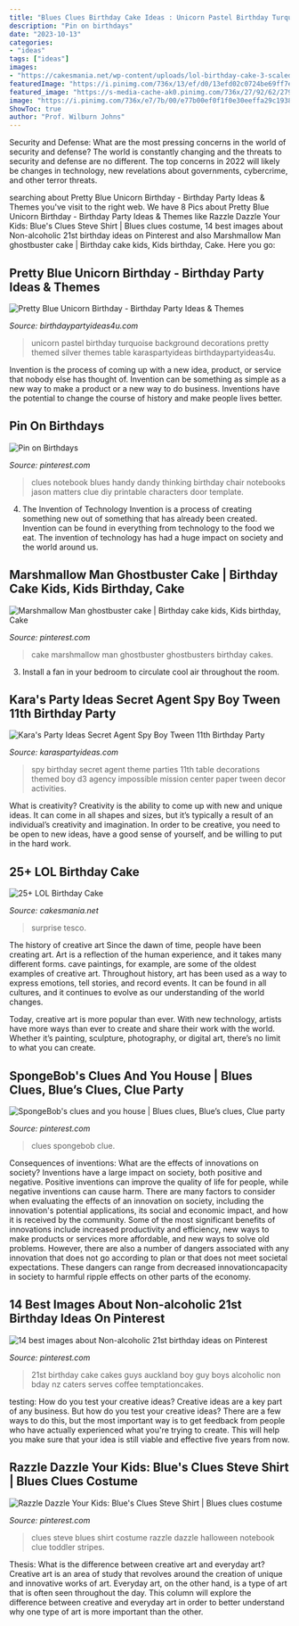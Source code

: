 ```yaml
---
title: "Blues Clues Birthday Cake Ideas : Unicorn Pastel Birthday Turquoise Background Decorations Pretty Themed Silver Themes Table Karaspartyideas Birthdaypartyideas4u"
description: "Pin on birthdays"
date: "2023-10-13"
categories:
- "ideas"
tags: ["ideas"]
images:
- "https://cakesmania.net/wp-content/uploads/lol-birthday-cake-3-scaled.jpg"
featuredImage: "https://i.pinimg.com/736x/13/ef/d0/13efd02c0724be69ff7ec6e65acfce12--blues-clues-green-stripes.jpg"
featured_image: "https://s-media-cache-ak0.pinimg.com/736x/27/92/62/27926241713ada24cf14e2a185ddadc2.jpg"
image: "https://i.pinimg.com/736x/e7/7b/00/e77b00ef0f1f0e30eeffa29c19380a1e--blue-birthday-birthday-ideas.jpg"
ShowToc: true
author: "Prof. Wilburn Johns"
---
```



Security and Defense: What are the most pressing concerns in the world of security and defense?
The world is constantly changing and the threats to security and defense are no different. The top concerns in 2022 will likely be changes in technology, new revelations about governments, cybercrime, and other terror threats.

	

		
searching about Pretty Blue Unicorn Birthday - Birthday Party Ideas &amp; Themes you've visit to the right web. We have 8 Pics about Pretty Blue Unicorn Birthday - Birthday Party Ideas &amp; Themes like Razzle Dazzle Your Kids: Blue&#039;s Clues Steve Shirt | Blues clues costume, 14 best images about Non-alcoholic 21st birthday ideas on Pinterest and also Marshmallow Man ghostbuster cake | Birthday cake kids, Kids birthday, Cake. Here you go:
		
    
## Pretty Blue Unicorn Birthday - Birthday Party Ideas &amp; Themes

<img loading=lazy src="http://birthdaypartyideas4u.com/wp-content/uploads/2019/01/beautiful-blue-unicorn-background.jpg" onerror="this.onerror=null;this.src='https://tse2.mm.bing.net/th?id=OIP.LXnnbzpT0J_DcrZW4ke09gHaE8&amp;pid=15.1';" alt="Pretty Blue Unicorn Birthday - Birthday Party Ideas &amp; Themes">

_Source: birthdaypartyideas4u.com_

>unicorn pastel birthday turquoise background decorations pretty themed silver themes table karaspartyideas birthdaypartyideas4u. 

	

Invention is the process of coming up with a new idea, product, or service that nobody else has thought of. Invention can be something as simple as a new way to make a product or a new way to do business. Inventions have the potential to change the course of history and make people lives better.

    
## Pin On Birthdays

<img loading=lazy src="https://i.pinimg.com/736x/e7/7b/00/e77b00ef0f1f0e30eeffa29c19380a1e--blue-birthday-birthday-ideas.jpg" onerror="this.onerror=null;this.src='https://tse4.mm.bing.net/th?id=OIP.vjZQ5CuKcSPiidqB0i9sNwHaHn&amp;pid=15.1';" alt="Pin on Birthdays">

_Source: pinterest.com_

>clues notebook blues handy dandy thinking birthday chair notebooks jason matters clue diy printable characters door template. 

	

4. The Invention of Technology
Invention is a process of creating something new out of something that has already been created. Invention can be found in everything from technology to the food we eat. The invention of technology has had a huge impact on society and the world around us.

    
## Marshmallow Man Ghostbuster Cake | Birthday Cake Kids, Kids Birthday, Cake

<img loading=lazy src="https://i.pinimg.com/736x/61/4d/d0/614dd0f40605e1dcd3a40b61a1a2e718--ghostbusters-cake-tobias.jpg" onerror="this.onerror=null;this.src='https://tse1.mm.bing.net/th?id=OIP.T4Bf9U-KRvHd5F2Ei6G64AHaJ6&amp;pid=15.1';" alt="Marshmallow Man ghostbuster cake | Birthday cake kids, Kids birthday, Cake">

_Source: pinterest.com_

>cake marshmallow man ghostbuster ghostbusters birthday cakes. 

	

3. Install a fan in your bedroom to circulate cool air throughout the room.

    
## Kara&#039;s Party Ideas Secret Agent Spy Boy Tween 11th Birthday Party

<img loading=lazy src="https://www.karaspartyideas.com/wp-content/uploads/2013/04/eagle-view_600x1119.jpg" onerror="this.onerror=null;this.src='https://tse4.mm.bing.net/th?id=OIP.SkH_RCzV85XEJ6J8kgruGwHaN0&amp;pid=15.1';" alt="Kara&#039;s Party Ideas Secret Agent Spy Boy Tween 11th Birthday Party">

_Source: karaspartyideas.com_

>spy birthday secret agent theme parties 11th table decorations themed boy d3 agency impossible mission center paper tween decor activities. 

	

What is creativity?
Creativity is the ability to come up with new and unique ideas. It can come in all shapes and sizes, but it’s typically a result of an individual’s creativity and imagination. In order to be creative, you need to be open to new ideas, have a good sense of yourself, and be willing to put in the hard work.

    
## 25+ LOL Birthday Cake

<img loading=lazy src="https://cakesmania.net/wp-content/uploads/lol-birthday-cake-3-scaled.jpg" onerror="this.onerror=null;this.src='https://tse3.mm.bing.net/th?id=OIP.C0kWpMdbeQH3cCCIZq-YswHaJ4&amp;pid=15.1';" alt="25+ LOL Birthday Cake">

_Source: cakesmania.net_

>surprise tesco. 

	

The history of creative art
Since the dawn of time, people have been creating art. Art is a reflection of the human experience, and it takes many different forms. cave paintings, for example, are some of the oldest examples of creative art.
Throughout history, art has been used as a way to express emotions, tell stories, and record events. It can be found in all cultures, and it continues to evolve as our understanding of the world changes.

 Today, creative art is more popular than ever. With new technology, artists have more ways than ever to create and share their work with the world. Whether it’s painting, sculpture, photography, or digital art, there’s no limit to what you can create.

    
## SpongeBob&#039;s Clues And You House | Blues Clues, Blue’s Clues, Clue Party

<img loading=lazy src="https://i.pinimg.com/736x/61/ea/ea/61eaeac4c229900947e0f1cfd56521f6.jpg" onerror="this.onerror=null;this.src='https://tse4.mm.bing.net/th?id=OIP.zPY-tFoemVgX-Bz-RGvapgHaFj&amp;pid=15.1';" alt="SpongeBob&#039;s clues and you house | Blues clues, Blue’s clues, Clue party">

_Source: pinterest.com_

>clues spongebob clue. 

	

Consequences of inventions: What are the effects of innovations on society?
Inventions have a large impact on society, both positive and negative. Positive inventions can improve the quality of life for people, while negative inventions can cause harm. There are many factors to consider when evaluating the effects of an innovation on society, including the innovation's potential applications, its social and economic impact, and how it is received by the community. Some of the most significant benefits of innovations include increased productivity and efficiency, new ways to make products or services more affordable, and new ways to solve old problems. However, there are also a number of dangers associated with any innovation that does not go according to plan or that does not meet societal expectations. These dangers can range from decreased innovationcapacity in society to harmful ripple effects on other parts of the economy.

    
## 14 Best Images About Non-alcoholic 21st Birthday Ideas On Pinterest

<img loading=lazy src="https://s-media-cache-ak0.pinimg.com/736x/27/92/62/27926241713ada24cf14e2a185ddadc2.jpg" onerror="this.onerror=null;this.src='https://tse1.mm.bing.net/th?id=OIP.1QEsbYPpKdUJb4Aq6wT9DAHaJ3&amp;pid=15.1';" alt="14 best images about Non-alcoholic 21st birthday ideas on Pinterest">

_Source: pinterest.com_

>21st birthday cake cakes guys auckland boy guy boys alcoholic non bday nz caters serves coffee temptationcakes. 

	

testing: How do you test your creative ideas?
Creative ideas are a key part of any business. But how do you test your creative ideas? There are a few ways to do this, but the most important way is to get feedback from people who have actually experienced what you're trying to create. This will help you make sure that your idea is still viable and effective five years from now.

    
## Razzle Dazzle Your Kids: Blue&#039;s Clues Steve Shirt | Blues Clues Costume

<img loading=lazy src="https://i.pinimg.com/736x/13/ef/d0/13efd02c0724be69ff7ec6e65acfce12--blues-clues-green-stripes.jpg" onerror="this.onerror=null;this.src='https://tse2.mm.bing.net/th?id=OIP.bOWfp4IZsDokVkJoH8FAbgHaJ3&amp;pid=15.1';" alt="Razzle Dazzle Your Kids: Blue&#039;s Clues Steve Shirt | Blues clues costume">

_Source: pinterest.com_

>clues steve blues shirt costume razzle dazzle halloween notebook clue toddler stripes. 

	

Thesis: What is the difference between creative art and everyday art?
Creative art is an area of study that revolves around the creation of unique and innovative works of art. Everyday art, on the other hand, is a type of art that is often seen throughout the day. This column will explore the difference between creative and everyday art in order to better understand why one type of art is more important than the other.

